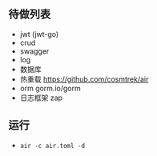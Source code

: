 ## 待做列表
- jwt (jwt-go)
- crud
- swagger
- log
- 数据库
- 热重载 https://github.com/cosmtrek/air
- orm gorm.io/gorm
- 日志框架 zap
## 运行
- `air -c air.toml -d`
